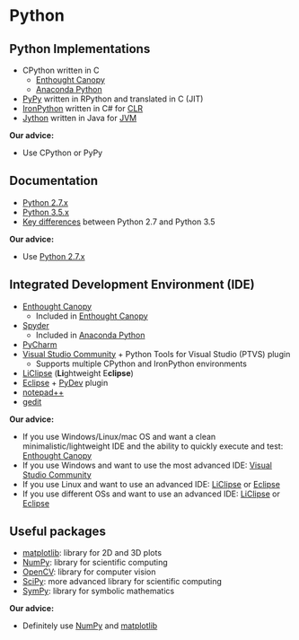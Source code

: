 # Python

## Python Implementations
* CPython written in C
  * [Enthought Canopy](https://www.enthought.com/products/canopy/)
  * [Anaconda Python](https://www.continuum.io/downloads)
* [PyPy](http://pypy.org/) written in RPython and translated in C (JIT)
* [IronPython](http://ironpython.net/) written in C# for [CLR](https://msdn.microsoft.com/en-us/library/8bs2ecf4(v=vs.110).aspx)
* [Jython](http://www.jython.org/) written in Java for [JVM](https://docs.oracle.com/javase/specs/jvms/se8/html)

**Our advice:**
* Use CPython or PyPy

## Documentation
* [Python 2.7.x](https://docs.python.org/2)
* [Python 3.5.x](https://docs.python.org/3)
* [Key differences](http://sebastianraschka.com/Articles/2014_python_2_3_key_diff.html) between Python 2.7 and Python 3.5

**Our advice:**
* Use [Python 2.7.x](https://docs.python.org/2)

## Integrated Development Environment (IDE)
* [Enthought Canopy](https://www.enthought.com/products/canopy/)
  * Included in [Enthought Canopy](https://www.enthought.com/products/canopy/)
* [Spyder](https://pythonhosted.org/spyder/)
  * Included in [Anaconda Python](https://www.continuum.io/downloads)
* [PyCharm](https://www.jetbrains.com/pycharm/)
* [Visual Studio Community](https://www.visualstudio.com/downloads/) + Python Tools for Visual Studio (PTVS) plugin
  * Supports multiple CPython and IronPython environments
* [LiClipse](http://www.liclipse.com/) (**Li**ghtweight E**clipse**)
* [Eclipse](https://eclipse.org/) + [PyDev](https://marketplace.eclipse.org/content/pydev-python-ide-eclipse) plugin
* [notepad++](https://notepad-plus-plus.org/)
* [gedit](https://wiki.gnome.org/Apps/Gedit)

**Our advice:**
* If you use Windows/Linux/mac OS and want a clean minimalistic/lightweight IDE and the ability to quickly execute and test: [Enthought Canopy](https://www.enthought.com/products/canopy/)
* If you use Windows and want to use the most advanced IDE: [Visual Studio Community](https://www.visualstudio.com/downloads/)
* If you use Linux and want to use an advanced IDE: [LiClipse](http://www.liclipse.com/) or [Eclipse](https://eclipse.org/)
* If you use different OSs and want to use an advanced IDE: [LiClipse](http://www.liclipse.com/) or [Eclipse](https://eclipse.org/) 

## Useful packages
* [matplotlib](http://matplotlib.org/): library for 2D and 3D plots
* [NumPy](http://www.numpy.org/): library for scientific computing
* [OpenCV](http://opencv.org/): library for computer vision
* [SciPy](http://www.scipy.org/index.html): more advanced library for scientific computing
* [SymPy](http://www.sympy.org/en/index.html): library for symbolic mathematics

**Our advice:**
* Definitely use [NumPy](http://www.numpy.org/) and [matplotlib](http://matplotlib.org/)
